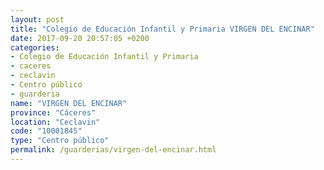 ```yaml
---
layout: post
title: "Colegio de Educación Infantil y Primaria VIRGEN DEL ENCINAR"
date: 2017-09-20 20:57:05 +0200
categories:
- Colegio de Educación Infantil y Primaria
- caceres
- ceclavin
- Centro público
- guarderia
name: "VIRGEN DEL ENCINAR"
province: "Cáceres"
location: "Ceclavin"
code: "10001845"
type: "Centro público"
permalink: /guarderias/virgen-del-encinar.html
---
```

